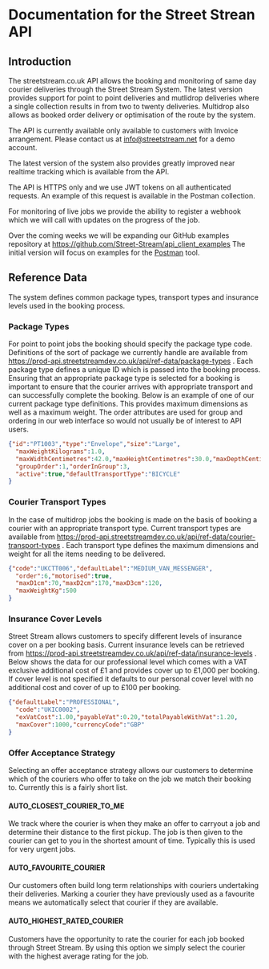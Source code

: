 # Documentation for the Street Strean API

## Introduction

The streetstream.co.uk API allows the booking and monitoring of same day courier deliveries through the Street Stream System.  The latest version provides support for point to point deliveries and mutlidrop deliveries where a single collection results in from two to twenty deliveries. Multidrop also allows as booked order delivery or optimisation of the route by the system.

The API is currently available only available to customers with Invoice arrangement. Please contact us at info@streetstream.net for a demo account.   

The latest version of the system also provides greatly improved near realtime tracking which is available from the API.

The API is HTTPS only and we use JWT tokens on all authenticated requests.  An example of this request is available in the Postman collection.

For monitoring of live jobs we provide the ability to register a webhook which we will call with updates on the progress of the job.

Over the coming weeks we will be expanding our GitHub examples repository at https://github.com/Street-Stream/api_client_examples The initial version will focus on examples for the [Postman](https://www.postman.com) tool.

## Reference Data

The system defines common package types, transport types and insurance levels used in the booking process.

### Package Types

For point to point jobs the booking should specify the package type code.  Definitions of the sort of package we currently handle are available from https://prod-api.streetstreamdev.co.uk/api/ref-data/package-types . Each package type defines a unique ID which is passed into the booking process.  Ensuring that an appropriate package type is selected for a booking is important to ensure that the courier arrives with appropriate transport and can successfully complete the booking.  Below is an example of one of our current package type definitions.  This provides maximum dimensions as well as a maximum weight.  The order attributes are used for group and ordering in our web interface so would not usually be of interest to API users.     

```json
{"id":"PT1003","type":"Envelope","size":"Large",
  "maxWeightKilograms":1.0,
  "maxWidthCentimetres":42.0,"maxHeightCentimetres":30.0,"maxDepthCentimetres":5.0,
  "groupOrder":1,"orderInGroup":3,
  "active":true,"defaultTransportType":"BICYCLE"
}
```

### Courier Transport Types

In the case of multidrop jobs the booking is made on the basis of booking a courier with an appropriate transport type.  Current transport types are available from https://prod-api.streetstreamdev.co.uk/api/ref-data/courier-transport-types . Each transport type defines the maximum dimensions and weight for all the items needing to be delivered.

```json
{"code":"UKCTT006","defaultLabel":"MEDIUM_VAN_MESSENGER",
  "order":6,"motorised":true,
  "maxD1cm":70,"maxD2cm":170,"maxD3cm":120,
  "maxWeightKg":500
}
```   

### Insurance Cover Levels

Street Stream allows customers to specify different levels of insurance cover on a per booking basis.  Current insurance levels can be retrieved from https://prod-api.streetstreamdev.co.uk/api/ref-data/insurance-levels . Below shows the data for our professional level which comes with a VAT exclusive additional cost of £1 and provides cover up to £1,000 per booking.  If cover level is not specified it defaults to our personal cover level with no additional cost and cover of up to £100 per booking.     

```json
{"defaultLabel":"PROFESSIONAL",
  "code":"UKIC0002",
  "exVatCost":1.00,"payableVat":0.20,"totalPayableWithVat":1.20,
  "maxCover":1000,"currencyCode":"GBP"
}
```

### Offer Acceptance Strategy

Selecting an offer acceptance strategy allows our customers to determine which of the couriers who offer to take on the job we match their booking to. Currently this is a fairly short list.

#### AUTO_CLOSEST_COURIER_TO_ME

We track where the courier is when they make an offer to carryout a job and determine their distance to the first pickup.  The job is then given to the courier can get to you in the shortest amount of time.  Typically this is used for very urgent jobs.

#### AUTO_FAVOURITE_COURIER

Our customers often build long term relationships with couriers undertaking their deliveries.  Marking a courier they have previously used as a favourite means we automatically select that courier if they are available. 

#### AUTO_HIGHEST_RATED_COURIER

Customers have the opportunity to rate the courier for each job booked through Street Stream.  By using this option we simply select the courier with the highest average rating for the job.

